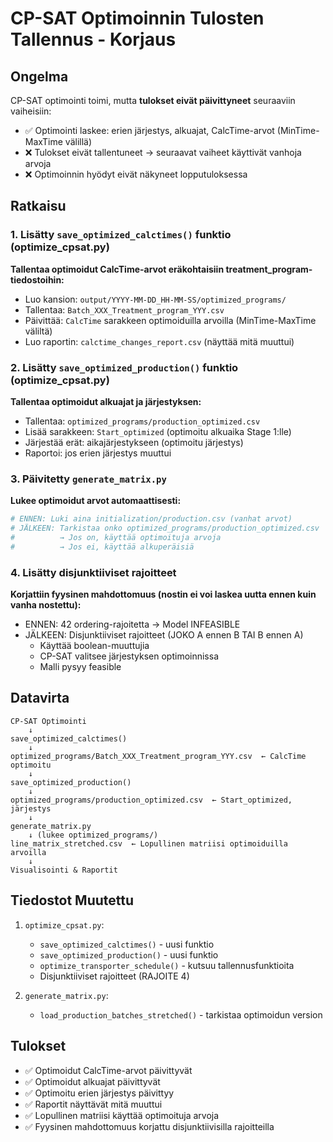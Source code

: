 # CP-SAT Optimoinnin Tulosten Tallennus - Korjaus

## Ongelma
CP-SAT optimointi toimi, mutta **tulokset eivät päivittyneet** seuraaviin vaiheisiin:
- ✅ Optimointi laskee: erien järjestys, alkuajat, CalcTime-arvot (MinTime-MaxTime välillä)
- ❌ Tulokset eivät tallentuneet → seuraavat vaiheet käyttivät vanhoja arvoja
- ❌ Optimoinnin hyödyt eivät näkyneet lopputuloksessa

## Ratkaisu

### 1. Lisätty `save_optimized_calctimes()` funktio (optimize_cpsat.py)
**Tallentaa optimoidut CalcTime-arvot eräkohtaisiin treatment_program-tiedostoihin:**
- Luo kansion: `output/YYYY-MM-DD_HH-MM-SS/optimized_programs/`
- Tallentaa: `Batch_XXX_Treatment_program_YYY.csv`
- Päivittää: `CalcTime` sarakkeen optimoiduilla arvoilla (MinTime-MaxTime väliltä)
- Luo raportin: `calctime_changes_report.csv` (näyttää mitä muuttui)

### 2. Lisätty `save_optimized_production()` funktio (optimize_cpsat.py)
**Tallentaa optimoidut alkuajat ja järjestyksen:**
- Tallentaa: `optimized_programs/production_optimized.csv`
- Lisää sarakkeen: `Start_optimized` (optimoitu alkuaika Stage 1:lle)
- Järjestää erät: aikajärjestykseen (optimoitu järjestys)
- Raportoi: jos erien järjestys muuttui

### 3. Päivitetty `generate_matrix.py`
**Lukee optimoidut arvot automaattisesti:**
```python
# ENNEN: Luki aina initialization/production.csv (vanhat arvot)
# JÄLKEEN: Tarkistaa onko optimized_programs/production_optimized.csv
#          → Jos on, käyttää optimoituja arvoja
#          → Jos ei, käyttää alkuperäisiä
```

### 4. Lisätty disjunktiiviset rajoitteet
**Korjattiin fyysinen mahdottomuus (nostin ei voi laskea uutta ennen kuin vanha nostettu):**
- ENNEN: 42 ordering-rajoitetta → Model INFEASIBLE
- JÄLKEEN: Disjunktiiviset rajoitteet (JOKO A ennen B TAI B ennen A)
  - Käyttää boolean-muuttujia
  - CP-SAT valitsee järjestyksen optimoinnissa
  - Malli pysyy feasible

## Datavirta

```
CP-SAT Optimointi
    ↓
save_optimized_calctimes()
    ↓
optimized_programs/Batch_XXX_Treatment_program_YYY.csv  ← CalcTime optimoitu
    ↓
save_optimized_production()
    ↓
optimized_programs/production_optimized.csv  ← Start_optimized, järjestys
    ↓
generate_matrix.py
    ↓ (lukee optimized_programs/)
line_matrix_stretched.csv  ← Lopullinen matriisi optimoiduilla arvoilla
    ↓
Visualisointi & Raportit
```

## Tiedostot Muutettu
1. `optimize_cpsat.py`:
   - `save_optimized_calctimes()` - uusi funktio
   - `save_optimized_production()` - uusi funktio
   - `optimize_transporter_schedule()` - kutsuu tallennusfunktioita
   - Disjunktiiviset rajoitteet (RAJOITE 4)

2. `generate_matrix.py`:
   - `load_production_batches_stretched()` - tarkistaa optimoidun version

## Tulokset
- ✅ Optimoidut CalcTime-arvot päivittyvät
- ✅ Optimoidut alkuajat päivittyvät
- ✅ Optimoitu erien järjestys päivittyy
- ✅ Raportit näyttävät mitä muuttui
- ✅ Lopullinen matriisi käyttää optimoituja arvoja
- ✅ Fyysinen mahdottomuus korjattu disjunktiivisilla rajoitteilla
